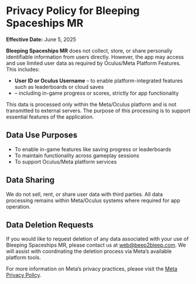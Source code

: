 <html lang="en">
<head>
  <meta charset="UTF-8">
  <title>Privacy Policy – Bleeping Spaceships MR</title>
</head>
<body>
  <h1>Privacy Policy for Bleeping Spaceships MR</h1>
  <p><strong>Effective Date:</strong> June 5, 2025</p>

  <p><strong>Bleeping Spaceships MR</strong> does not collect, store, or share personally identifiable information from users directly. However, the app may access and use limited user data as required by Oculus/Meta Platform Features. This includes:</p>

  <ul>
    <li><strong>User ID or Oculus Username</strong> – to enable platform-integrated features such as leaderboards or cloud saves</li>
    <li><strongUser Interaction Data</strong> – including in-game progress or scores, strictly for app functionality</li>
  </ul>

  <p>This data is processed only within the Meta/Oculus platform and is not transmitted to external servers. The purpose of this processing is to support essential features of the application.</p>

  <h2>Data Use Purposes</h2>
  <ul>
    <li>To enable in-game features like saving progress or leaderboards</li>
    <li>To maintain functionality across gameplay sessions</li>
    <li>To support Oculus/Meta platform services</li>
  </ul>

  <h2>Data Sharing</h2>
  <p>We do not sell, rent, or share user data with third parties. All data processing remains within Meta/Oculus systems where required for app operation.</p>

  <h2>Data Deletion Requests</h2>
  <p>If you would like to request deletion of any data associated with your use of Bleeping Spaceships MR, please contact us at <a href="mailto:web@beep2bleep.com">web@beep2bleep.com</a>. We will assist with coordinating the deletion process via Meta’s available platform tools.</p>

  <p>For more information on Meta’s privacy practices, please visit the <a href="https://www.meta.com/legal/privacy-policy/" target="_blank">Meta Privacy Policy</a>.</p>
</body>
</html>
